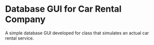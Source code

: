 <h1>Database GUI for Car Rental Company</h1>

A simple database GUI developed for class that simulates an actual car rental service. 
